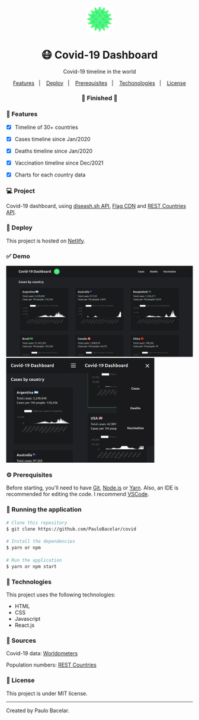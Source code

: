 <h4 align="center">
  <img src="https://github.com/PauloBacelar/covid/blob/main/src/img/logo.svg" alt="logo" height="75"/>
</h4>

<h1 align="center">
    😷 Covid-19 Dashboard
</h1>

<p align="center">Covid-19 timeline in the world</p>

<p align="center">
  <a href="#-features">Features</a>&nbsp;&nbsp;&nbsp;|&nbsp;&nbsp;&nbsp;
  <a href="#-deploy">Deploy</a>&nbsp;&nbsp;&nbsp;|&nbsp;&nbsp;&nbsp;
  <a href="#-prerequisites">Prerequisites</a>&nbsp;&nbsp;&nbsp;|&nbsp;&nbsp;&nbsp;
  <a href="#-technologies">Techonologies</a>&nbsp;&nbsp;&nbsp;|&nbsp;&nbsp;&nbsp;
  <a href="#-license">License</a>
</p>

<h3 align="center"> 
🚧  Finished  🚧
</h3>

### 📎 Features 

- [x] Timeline of 30+ countries
- [x] Cases timeline since Jan/2020
- [x] Deaths timeline since Jan/2020
- [x] Vaccination timeline since Dec/2021
- [x] Charts for each country data


### 💻 Project

Covid-19 dashboard, using <a href="https://disease.sh">diseash.sh API</a>, <a href="https://flagcdn.com">Flag CDN</a> and <a href="https://restcountries.com">REST Countries API</a>.

### 🚀 Deploy 

This project is hosted on [Netlify](https://covid19-paulobacelar.netlify.app/).

### ✅ Demo
<img src="https://github.com/PauloBacelar/covid/blob/main/src/img/preview/desktop.png" />

<div style="display: flex;">
<img src="https://github.com/PauloBacelar/covid/blob/main/src/img/preview/mobile.png" width="200px" />
<img src="https://github.com/PauloBacelar/covid/blob/main/src/img/preview/mobile-2.png" width="200px" />
</div>

### ⚙ Prerequisites

Before starting, you'll need to have [Git](https://git-scm.com), [Node.js](https://nodejs.org/en/) or [Yarn](https://yarnpkg.com/).
Also, an IDE is recommended for editing the code. I recommend [VSCode](https://code.visualstudio.com/).

### 📗 Running the application

```bash
# Clone this repository
$ git clone https://github.com/PauloBacelar/covid

# Install the dependencies
$ yarn or npm

# Run the application
$ yarn or npm start
```

### 🚀 Technologies

This project uses the following technologies:

- HTML
- CSS
- Javascript
- React.js

### 🧐 Sources

<p>Covid-19 data: <a href="https://www.worldometers.info/coronavirus/">Worldometers</a></p>
<p>Population numbers: <a href="https://restcountries.com/#sources">REST Countries</a></p>

### 📝 License

This project is under MIT license.

<hr/>

Created by Paulo Bacelar.
